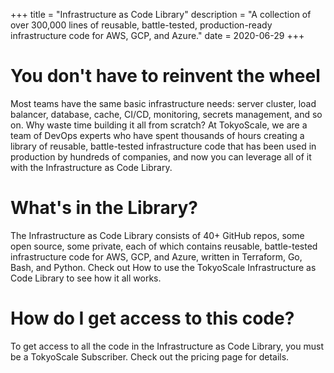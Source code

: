 +++
title = "Infrastructure as Code Library"
description = "A collection of over 300,000 lines of reusable, battle-tested, production-ready infrastructure code for AWS, GCP, and Azure."
date = 2020-06-29
+++
# You don't have to reinvent the wheel

Most teams have the same basic infrastructure needs: server cluster, load balancer, database, cache, CI/CD, monitoring, secrets management, and so on. Why waste time building it all from scratch? At TokyoScale, we are a team of DevOps experts who have spent thousands of hours creating a library of reusable, battle-tested infrastructure code that has been used in production by hundreds of companies, and now you can leverage all of it with the Infrastructure as Code Library.

# What's in the Library?

The Infrastructure as Code Library consists of 40+ GitHub repos, some open source, some private, each of which contains reusable, battle-tested infrastructure code for AWS, GCP, and Azure, written in Terraform, Go, Bash, and Python. Check out How to use the TokyoScale Infrastructure as Code Library to see how it all works.

# How do I get access to this code?

To get access to all the code in the Infrastructure as Code Library, you must be a TokyoScale Subscriber. Check out the pricing page for details.
